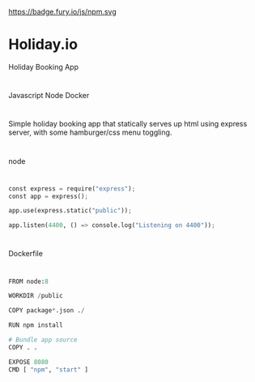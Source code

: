 https://badge.fury.io/js/npm.svg

# Holiday.io

Holiday Booking App

#

Javascript
Node
Docker

#

Simple holiday booking app that statically serves up html using express server, with some hamburger/css menu toggling.

#

node

#

```python
const express = require("express");
const app = express();

app.use(express.static("public"));

app.listen(4400, () => console.log("Listening on 4400"));
```

#

Dockerfile

#

```python
FROM node:8

WORKDIR /public

COPY package*.json ./

RUN npm install

# Bundle app source
COPY . .

EXPOSE 8080
CMD [ "npm", "start" ]
```
